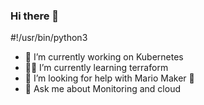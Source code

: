 ### Hi there 👋

#!/usr/bin/python3

<!--
**abravodeb/abravodeb** is a ✨ _special_ ✨ repository because its `README.md` (this file) appears on your GitHub profile.
-->

- 🔭 I’m currently working on Kubernetes 
- 🐱‍👤 I’m currently learning terraform 
- 👾 I’m looking for help with Mario Maker 👾
- 💬 Ask me about Monitoring and cloud

